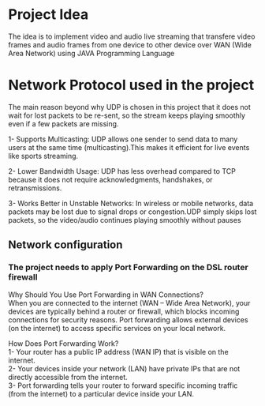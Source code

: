 # Project Idea
The idea is to implement video and audio live streaming that transfere video frames and audio frames from one device to other device over WAN (Wide Area Network) using JAVA Programming Language
# Network Protocol used in the project
The main reason beyond why UDP is chosen in this project that it does not wait for lost packets to be re-sent, so the stream keeps playing smoothly even if a few packets are missing.

1- Supports Multicasting: UDP allows one sender to send data to many users at the same time (multicasting).This makes it efficient for live events like sports streaming.

2- Lower Bandwidth Usage: UDP has less overhead compared to TCP because it does not require acknowledgments, handshakes, or retransmissions.

3- Works Better in Unstable Networks: In wireless or mobile networks, data packets may be lost due to signal drops or congestion.UDP simply skips lost packets, so the video/audio continues playing smoothly without pauses

## Network configuration
### The project needs to apply Port Forwarding on the DSL router firewall
Why Should You Use Port Forwarding in WAN Connections?  
When you are connected to the internet (WAN – Wide Area Network), your devices are typically behind a router or firewall, which blocks incoming connections for security reasons. 
Port forwarding allows external devices (on the internet) to access specific services on your local network.


How Does Port Forwarding Work?  
1- Your router has a public IP address (WAN IP) that is visible on the internet.  
2- Your devices inside your network (LAN) have private IPs that are not directly accessible from the internet.  
3- Port forwarding tells your router to forward specific incoming traffic (from the internet) to a particular device inside your LAN.  


